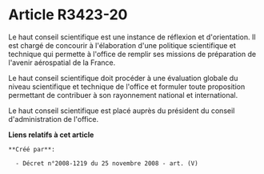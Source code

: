# Article R3423-20

Le haut conseil scientifique est une instance de réflexion et d'orientation. Il est chargé de concourir à l'élaboration d'une
politique scientifique et technique qui permette à l'office de remplir ses missions de préparation de l'avenir aérospatial de
la France.

Le haut conseil scientifique doit procéder à une évaluation globale du niveau scientifique et technique de l'office et
formuler toute proposition permettant de contribuer à son rayonnement national et international.

Le haut conseil scientifique est placé auprès du président du conseil d'administration de l'office.

**Liens relatifs à cet article**

	**Créé par**:

	  - Décret n°2008-1219 du 25 novembre 2008 - art. (V)
